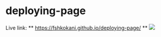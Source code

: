 # deploying-page
Live link: ** https://fshkokani.github.io/deploying-page/ **
![](https://github.com/fshkokani/deploying-page/blob/main/page.jpg)